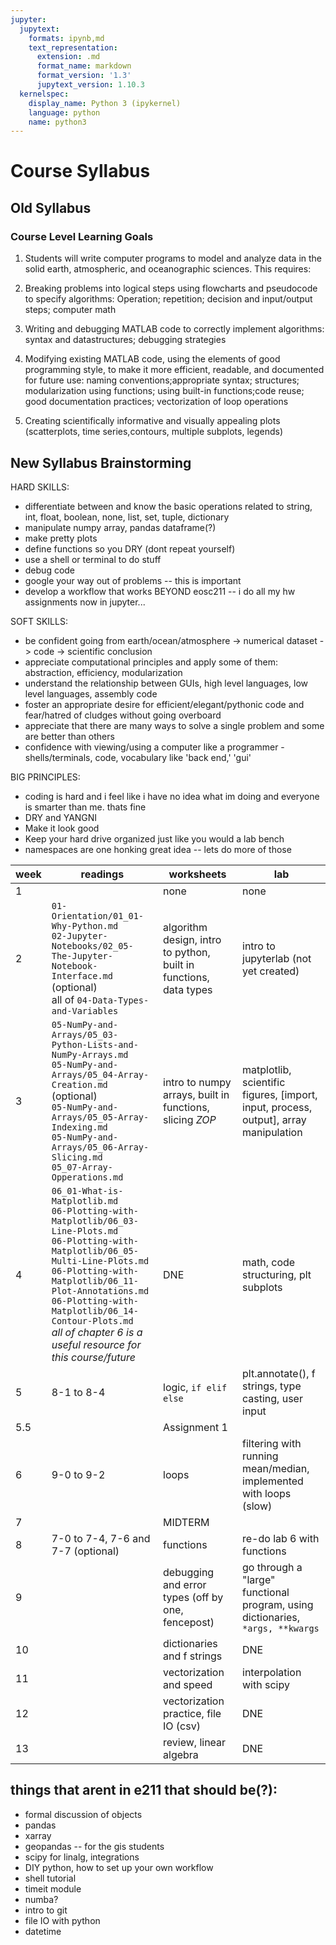 ```yaml
---
jupyter:
  jupytext:
    formats: ipynb,md
    text_representation:
      extension: .md
      format_name: markdown
      format_version: '1.3'
      jupytext_version: 1.10.3
  kernelspec:
    display_name: Python 3 (ipykernel)
    language: python
    name: python3
---
```


# Course Syllabus

## Old Syllabus 

### Course Level Learning Goals

1.  Students will write computer programs to model and analyze data in the solid earth, atmospheric,
 and oceanographic sciences. This requires:

2.  Breaking problems into logical steps using flowcharts and pseudocode to specify algorithms: Operation; repetition; decision and input/output steps; computer math

3.  Writing and debugging MATLAB code to correctly implement algorithms: syntax and datastructures; debugging strategies

4.  Modifying existing MATLAB code,  using the elements of good programming style,  to make  it  more  efficient,  readable,  and  documented  for  future  use:  naming  conventions;appropriate syntax;  structures;  modularization using functions;  using built-in functions;code reuse; good documentation  practices; vectorization of loop operations

5.  Creating scientifically informative and visually appealing plots (scatterplots, time series,contours,  multiple subplots, legends)




##  New Syllabus Brainstorming 

HARD SKILLS:

- differentiate between and know the basic operations related to
  string, int, float, boolean, none, list, set, tuple, dictionary
- manipulate numpy array, pandas dataframe(?)
- make pretty plots
- define functions so you DRY (dont repeat yourself)
- use a shell or terminal to do stuff
- debug code
- google your way out of problems -- this is important
- develop a workflow that works BEYOND eosc211 -- i do all my hw assignments now in jupyter...

SOFT SKILLS:

- be confident going from earth/ocean/atmosphere -> numerical dataset -> code -> scientific conclusion
- appreciate computational principles and apply some of them: abstraction, efficiency, modularization
- understand the relationship between GUIs, high level languages, low level languages, assembly code
- foster an appropriate desire for efficient/elegant/pythonic code and fear/hatred of cludges without going overboard
- appreciate that there are many ways to solve a single problem and some are better than others
- confidence with viewing/using a computer like a programmer - shells/terminals, code, vocabulary like 'back end,' 'gui'

BIG PRINCIPLES:
- coding is hard and i feel like i have no idea what im doing and everyone is smarter than me. thats fine
- DRY and YANGNI
- Make it look good
- Keep your hard drive organized just like you would a lab bench
- namespaces are one honking great idea -- lets do more of those



 week | readings | worksheets | lab
 ---  |--- |--- |   --- |
 1| | none | none
 2| `01-Orientation/01_01-Why-Python.md` <br> `02-Jupyter-Notebooks/02_05-The-Jupyter-Notebook-Interface.md` (optional) <br> all of `04-Data-Types-and-Variables` | algorithm design, intro to python, built in functions, data types | intro to jupyterlab (not yet created)
 3| `05-NumPy-and-Arrays/05_03-Python-Lists-and-NumPy-Arrays.md` <br> `05-NumPy-and-Arrays/05_04-Array-Creation.md` (optional) <br> `05-NumPy-and-Arrays/05_05-Array-Indexing.md` <br> `05-NumPy-and-Arrays/05_06-Array-Slicing.md` <br> `05_07-Array-Opperations.md` | intro to numpy arrays, built in functions, slicing *ZOP*| matplotlib, scientific figures, [import, input, process, output], array manipulation
 4| `06_01-What-is-Matplotlib.md` <br> `06-Plotting-with-Matplotlib/06_03-Line-Plots.md` <br> `06-Plotting-with-Matplotlib/06_05-Multi-Line-Plots.md` <br> `06-Plotting-with-Matplotlib/06_11-Plot-Annotations.md` <br> `06-Plotting-with-Matplotlib/06_14-Contour-Plots.md` <br> *all of chapter 6 is a useful resource for this course/future* |  DNE | math, code structuring, plt subplots
 5| 8-1 to 8-4 |  logic, `if elif else` | plt.annotate(), f strings, type casting, user input
 5.5  | | Assignment 1
 6| 9-0 to 9-2 | loops | filtering with running mean/median, implemented with loops (slow)
 7|  | MIDTERM
 8| 7-0 to 7-4, 7-6 and 7-7 (optional) | functions | re-do lab 6 with functions
 9|  | debugging and error types (off by one, fencepost) | go through a "large" functional program, using dictionaries, `*args, **kwargs` 
 10|  | dictionaries and f strings | DNE
 11|  | vectorization and speed | interpolation with scipy
 12|  | vectorization practice, file IO (csv) | DNE
 13|  | review, linear algebra | DNE

 
## things that arent in e211 that should be(?):

* formal discussion of objects
* pandas
* xarray
* geopandas -- for the gis students
* scipy for linalg, integrations
* DIY python, how to set up your own workflow
* shell tutorial
* timeit module
* numba?
* intro to git
* file IO with python
* datetime





